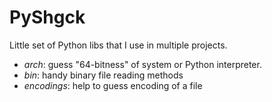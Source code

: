 PyShgck
=======

Little set of Python libs that I use in multiple projects.

* *arch*: guess "64-bitness" of system or Python interpreter.
* *bin*: handy binary file reading methods
* *encodings*: help to guess encoding of a file
